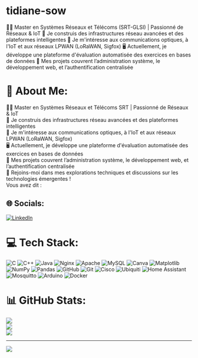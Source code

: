 # tidiane-sow
👨‍💻 Master en Systèmes Réseaux et Télécoms (SRT-GLSI) | Passionné de Réseaux & IoT
🔧 Je construis des infrastructures réseau avancées et des plateformes intelligentes
📡 Je m'intéresse aux communications optiques, à l'IoT et aux réseaux LPWAN (LoRaWAN, Sigfox)
🖥️ Actuellement, je développe une plateforme d'évaluation automatisée des exercices en bases de données
📂 Mes projets couvrent l’administration système, le développement web, et l’authentification centralisée

# 💫 About Me:
👨‍💻 Master en Systèmes Réseaux et Télécoms SRT | Passionné de Réseaux & IoT<br>🔧 Je construis des infrastructures réseau avancées et des plateformes intelligentes<br>📡 Je m'intéresse aux communications optiques, à l'IoT et aux réseaux LPWAN (LoRaWAN, Sigfox)<br>🖥️ Actuellement, je développe une plateforme d'évaluation automatisée des exercices en bases de données<br>📂 Mes projets couvrent l’administration système, le développement web, et l’authentification centralisée<br>🚀 Rejoins-moi dans mes explorations techniques et discussions sur les technologies émergentes !<br>Vous avez dit :<br>


## 🌐 Socials:
[![LinkedIn](https://img.shields.io/badge/LinkedIn-%230077B5.svg?logo=linkedin&logoColor=white)](https://linkedin.com/in/www.linkedin.com/in/tidiane-sow-967285232) 

# 💻 Tech Stack:
![C](https://img.shields.io/badge/c-%2300599C.svg?style=for-the-badge&logo=c&logoColor=white) ![C++](https://img.shields.io/badge/c++-%2300599C.svg?style=for-the-badge&logo=c%2B%2B&logoColor=white) ![Java](https://img.shields.io/badge/java-%23ED8B00.svg?style=for-the-badge&logo=openjdk&logoColor=white) ![Nginx](https://img.shields.io/badge/nginx-%23009639.svg?style=for-the-badge&logo=nginx&logoColor=white) ![Apache](https://img.shields.io/badge/apache-%23D42029.svg?style=for-the-badge&logo=apache&logoColor=white) ![MySQL](https://img.shields.io/badge/mysql-4479A1.svg?style=for-the-badge&logo=mysql&logoColor=white) ![Canva](https://img.shields.io/badge/Canva-%2300C4CC.svg?style=for-the-badge&logo=Canva&logoColor=white) ![Matplotlib](https://img.shields.io/badge/Matplotlib-%23ffffff.svg?style=for-the-badge&logo=Matplotlib&logoColor=black) ![NumPy](https://img.shields.io/badge/numpy-%23013243.svg?style=for-the-badge&logo=numpy&logoColor=white) ![Pandas](https://img.shields.io/badge/pandas-%23150458.svg?style=for-the-badge&logo=pandas&logoColor=white) ![GitHub](https://img.shields.io/badge/github-%23121011.svg?style=for-the-badge&logo=github&logoColor=white) ![Git](https://img.shields.io/badge/git-%23F05033.svg?style=for-the-badge&logo=git&logoColor=white) ![Cisco](https://img.shields.io/badge/cisco-%23049fd9.svg?style=for-the-badge&logo=cisco&logoColor=black) ![Ubiquiti](https://img.shields.io/badge/ubiquiti-%230559C9.svg?style=for-the-badge&logo=ubiquiti&logoColor=white) ![Home Assistant](https://img.shields.io/badge/home%20assistant-%2341BDF5.svg?style=for-the-badge&logo=home-assistant&logoColor=white) ![Mosquitto](https://img.shields.io/badge/mosquitto-%233C5280.svg?style=for-the-badge&logo=eclipsemosquitto&logoColor=white) ![Arduino](https://img.shields.io/badge/-Arduino-00979D?style=for-the-badge&logo=Arduino&logoColor=white) ![Docker](https://img.shields.io/badge/docker-%230db7ed.svg?style=for-the-badge&logo=docker&logoColor=white)
# 📊 GitHub Stats:
![](https://github-readme-stats.vercel.app/api?username=tidianesow&theme=dark&hide_border=false&include_all_commits=true&count_private=false)<br/>
![](https://nirzak-streak-stats.vercel.app/?user=tidianesow&theme=dark&hide_border=false)<br/>
![](https://github-readme-stats.vercel.app/api/top-langs/?username=tidianesow&theme=dark&hide_border=false&include_all_commits=true&count_private=false&layout=compact)

---
[![](https://visitcount.itsvg.in/api?id=tidianesow&icon=2&color=0)](https://visitcount.itsvg.in)

<!-- Proudly created with GPRM ( https://gprm.itsvg.in ) -->
